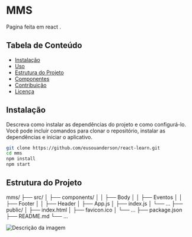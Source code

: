 # MMS

Pagina feita em react .

## Tabela de Conteúdo

- [Instalação](#instalação)
- [Uso](#uso)
- [Estrutura do Projeto](#estrutura-do-projeto)
- [Componentes](#componentes)
- [Contribuição](#contribuição)
- [Licença](#licença)

## Instalação

Descreva como instalar as dependências do projeto e como configurá-lo. Você pode incluir comandos para clonar o repositório, instalar as dependências e iniciar o aplicativo.

```bash
git clone https://github.com/eusouanderson/react-learn.git
cd mms
npm install
npm start
```


## Estrutura do Projeto

mms/
  ├── src/
  │   ├── components/
  │   │   ├── Body
  │   │   ├── Eventos
  │   │   ├── Footer
  │   │   ├── Header
  │   ├── App.js
  │   ├── index.js
  │   └── ...
  ├── public/
  │   ├── index.html
  │   ├── favicon.ico
  │   └── ...
  ├── package.json
  ├── README.md
  └── ...

![Descrição da imagem](https://github.com/eusouanderson/react-learn/master/mms/img.png)


